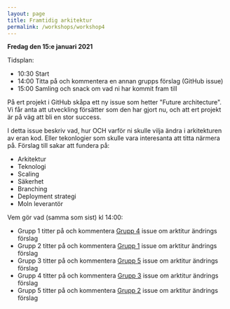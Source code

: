```yaml
---
layout: page
title: Framtidig arkitektur
permalink: /workshops/workshop4
---
```


**Fredag den 15:e januari 2021**

Tidsplan:
* 10:30 Start
* 14:00 Titta på och kommentera en annan grupps förslag (GitHub issue)
* 15:00 Samling och snack om vad ni har kommit fram till

På ert projekt i GitHub skåpa ett ny issue som hetter "Future architecture". Vi får anta att utveckling försätter som den har gjort nu, och att ert projekt är på väg att bli en stor success.

I detta issue beskriv vad, hur OCH varför ni skulle vilja ändra i arkitekturen av eran kod. Eller tekonlogier som skulle vara interesanta att titta närmera på.
Förslag till sakar att fundera på:
* Arkitektur
* Teknologi
* Scaling
* Säkerhet
* Branching
* Deployment strategi
* Moln leverantör

Vem gör vad (samma som sist) kl 14:00:
* Grupp 1 titter på och kommentera [Grupp 4](https://github.com/PGBSNH19/project-group-4-1/issues/84) issue om arktitur ändrings förslag
* Grupp 2 titter på och kommentera [Grupp 1](https://github.com/PGBSNH19/project-grupp-1-hotel/issues/103) issue om arktitur ändrings förslag
* Grupp 3 titter på och kommentera [Grupp 5](https://github.com/PGBSNH19/project-grupp-5-1/issues/124) issue om arktitur ändrings förslag
* Grupp 4 titter på och kommentera [Grupp 3](https://github.com/PGBSNH19/project-los-gringos/issues/71) issue om arktitur ändrings förslag
* Grupp 5 titter på och kommentera [Grupp 2](https://github.com/PGBSNH19/project-g2/issues/117) issue om arktitur ändrings förslag

